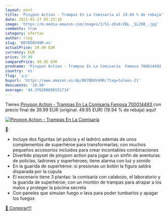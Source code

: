 ```yaml
---
layout: post
title: 'Pinypon Action - Trampas En La Comisaría al 19.94 % de rebaja'
date: 2021-01-17 05:23:16
image: 'https://m.media-amazon.com/images/I/51-zEu6rZBL._SL200_.jpg'
comments: true
category: ofertas
author: ring
slug: 'B07DD8V49R-es'
actualPrice: 39.99 EUR
currency: EUR
price: 39.99
comparePrice: 49.95 EUR
prodname: 'Pinypon Action - Trampas En La Comisaría  Famosa 700014493 '
country: 'es'
flag: '🇪🇸'
buyurl: 'https://www.amazon.es/dp/B07DD8V49R/?tag=tolees-21'
descuento: '19.94'
average: '44.376206896551714'
---
```


Tienes [Pinypon Action - Trampas En La Comisaría  Famosa 700014493 ](https://www.amazon.es/dp/B07DD8V49R/?tag=tolees-21) con precio final de  39.99 EUR (original: 49.95 EUR) (19.94 %  de rebaja) aqui!

[![Pinypon Action - Trampas En La Comisaría](https://m.media-amazon.com/images/I/51-zEu6rZBL._SL200_.jpg)](https://www.amazon.es/dp/B07DD8V49R/?tag=tolees-21)

🔎:

- Incluye dos figuritas (el policia y el ladrón) además de unos complementos de superhéroe para transformarlas; con muchos pequeños accesorios incluidos para crear incontables combinaciones
- Divertido playset de pinypon action para jugar a un sinfín de aventuras de policías, ladrones y superhéroes; tiene alarma con luz y sonido
- En la guarida de superhéroe: si presionas un botón la figura saldrá disparada por la cúpula
- El escenario tiene 3 plantas: la comisaría con calabozo, el laboratorio y la guarida de superhéroe; con un montón de trampas para atrapar a los malos y proteger la pócima secreta
- Con paneles que simulan fuego o lava para poder tumbarlos y apagar los fuegos

[🛒 Comprar!!!](https://www.amazon.es/dp/B07DD8V49R/?tag=tolees-21)
